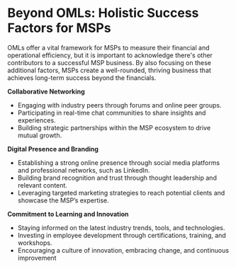# Beyond OMLs: Holistic Success Factors for MSPs

OMLs offer a vital framework for MSPs to measure their financial and operational efficiency, but it is important to acknowledge there's other contributors to a successful MSP business. By also focusing on these additional factors, MSPs create a well-rounded, thriving business that achieves long-term success beyond the financials.

**Collaborative Networking**

* Engaging with industry peers through forums and online peer groups.
* Participating in real-time chat communities to share insights and experiences.
* Building strategic partnerships within the MSP ecosystem to drive mutual growth.

**Digital Presence and Branding**

* Establishing a strong online presence through social media platforms and professional networks, such as LinkedIn.
* Building brand recognition and trust through thought leadership and relevant content.
* Leveraging targeted marketing strategies to reach potential clients and showcase the MSP’s expertise.

**Commitment to Learning and Innovation**

* Staying informed on the latest industry trends, tools, and technologies.
* Investing in employee development through certifications, training, and workshops.
* Encouraging a culture of innovation, embracing change, and continuous improvement
